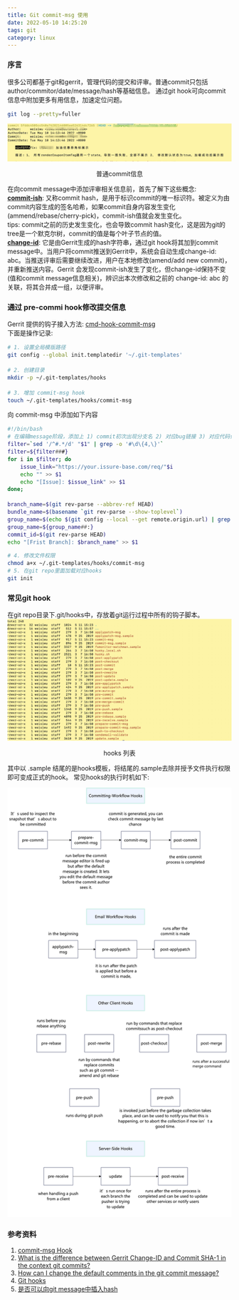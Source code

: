 ```yaml
---
title: Git commit-msg 使用
date: 2022-05-10 14:25:20
tags: git
category: linux
---
```


### 序言
很多公司都基于git和gerrit，管理代码的提交和评审。普通commit只包括author/commitor/date/message/hash等基础信息。
通过git hook可向commit信息中附加更多有用信息，加速定位问题。

``` bash
git log --pretty=fuller
```
![日志信息](../images/git_log_fuller_message.jpg)
<p style="text-align: center;">普通commit信息</p>

在向commit message中添加评审相关信息前，首先了解下这些概念:   
**[commit-ish](https://stackoverflow.com/questions/23303549/what-are-commit-ish-and-tree-ish-in-git)**: 又称commit hash，是用于标识commit的唯一标识符。被定义为由commit内容生成的签名哈希，如果commit自身内容发生变化(ammend/rebase/cherry-pick)，commit-ish值就会发生变化。  
tips: commit之前的历史发生变化，也会导致commit hash变化，这是因为git的tree是一个默克尔树，commit的值是每个叶子节点的值。  
**[change-id](https://git.eclipse.org/r/Documentation/user-changeid.html)**: 它是由Gerrit生成的hash字符串，通过git hook将其加到commit 
message中。当用户将commit推送到Gerrit中，系统会自动生成change-id: abc。当推送评审后需要继续改进，用户在本地修改(amend/add new commit)，并重新推送内容。Gerrit 会发现commit-ish发生了变化，但change-id保持不变(值和commit message信息相关)，辨识出本次修改和之前的 change-id: abc 的关联，将其合并成一组，以便评审。  

### 通过 pre-commi hook修改提交信息
Gerrit 提供的钩子接入方法: [cmd-hook-commit-msg](https://gerrit-review.googlesource.com/Documentation/cmd-hook-commit-msg.html)  
下面是操作记录:  

``` bash
# 1. 设置全局模版路径
git config --global init.templatedir '~/.git-templates'

# 2. 创建目录
mkdir -p ~/.git-templates/hooks

# 3. 增加 commit-msg hook 
touch ~/.git-templates/hooks/commit-msg
```
向 commit-msg 中添加如下内容  
``` bash
#!/bin/bash
# 在编辑message阶段，添加上 1) commit初次出现分支名 2) 对应bug链接 3) 对应代码位置
filter=`sed '/^#.*/d' "$1" | grep -o '#\d\{4,\}'`
filter=${filter###}
for i in $filter; do
    issue_link="https://your.issure-base.com/req/"$i
    echo "" >> $1
    echo "[Issue]: $issue_link" >> $1
done;

branch_name=$(git rev-parse --abbrev-ref HEAD)
bundle_name=$(basename `git rev-parse --show-toplevel`)
group_name=$(echo $(git config --local --get remote.origin.url) | grep -oE ':([^/]*)')
group_name=${group_name##:}
commit_id=$(git rev-parse HEAD)
echo "[Frist Branch]: $branch_name" >> $1
```

``` bash
# 4. 修改文件权限
chmod a+x ~/.git-templates/hooks/commit-msg
# 5. 在git repo里面加载对应hooks
git init
```

### 常见git hook
在git repo目录下.git/hooks中，存放着git运行过程中所有的钩子脚本。
![git hooks](../images/git_hooks.jpg)
<p style="text-align: center;">hooks 列表</p>  
其中以 .sample 结尾的是hooks模板，将结尾的.sample去除并授予文件执行权限即可变成正式的hook。  
常见hooks的执行时机如下:  

![hooks timing](../images/commit-hooks.png)

### 参考资料
1. [commit-msg Hook](https://gerrit-review.googlesource.com/Documentation/cmd-hook-commit-msg.html)
2. [What is the difference between Gerrit Change-ID and Commit SHA-1 in the context git commits?](https://stackoverflow.com/questions/47808154/what-is-the-difference-between-gerrit-change-id-and-commit-sha-1-in-the-context)
3. [How can I change the default comments in the git commit message?](https://stackoverflow.com/questions/3966714/how-can-i-change-the-default-comments-in-the-git-commit-message)
4. [Git hooks](https://git-scm.com/book/en/v2/Customizing-Git-Git-Hooks)
5. [是否可以向git message中插入hash](https://stackoverflow.com/questions/3442874/in-git-how-can-i-write-the-current-commit-hash-to-a-file-in-the-same-commit)